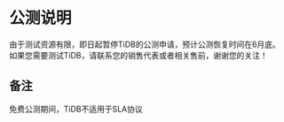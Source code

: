 # 公测说明

由于测试资源有限，即日起暂停TiDB的公测申请，预计公测恢复时间在6月底。 如果您需要测试TiDB，请联系您的销售代表或者相关售前，谢谢您的关注！



## 备注
免费公测期间，TiDB不适用于SLA协议
